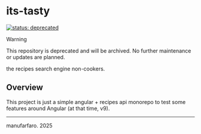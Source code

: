 # its-tasty
 [![status: deprecated](https://img.shields.io/badge/status-deprecated-critical.svg)](https://github.com/manufarfaro/its-tasty)

> [!WARNING]
> This repository is deprecated and will be archived. No further maintenance or updates are planned.

the recipes search engine non-cookers.

## Overview

This project is just a simple angular + recipes api monorepo to test some features around Angular (at that time, v9).

---
manufarfaro. 2025
